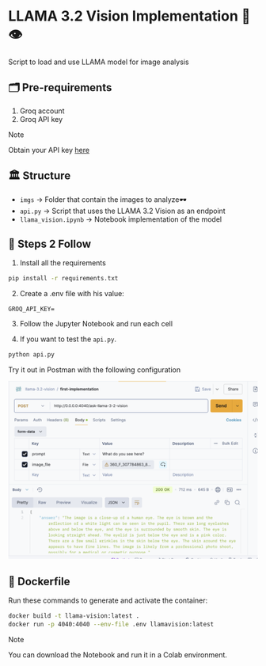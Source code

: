 # LLAMA 3.2 Vision Implementation 🦙👁️

Script to load and use LLAMA model for image analysis

## 🗂️ Pre-requirements
1. Groq account
2. Groq API key 

>[!NOTE]
> Obtain your API key [here](https://console.groq.com/docs/quickstart)

## 🏛️ Structure
- `imgs` -> Folder that contain the images to analyze🕶️
- `api.py` -> Script that uses the LLAMA 3.2 Vision as an endpoint
- `llama_vision.ipynb` -> Notebook implementation of the model
 

## 🤖 Steps 2 Follow
1. Install all the requirements
```sh
pip install -r requirements.txt
```

2. Create a .env file with his value:
```
GROQ_API_KEY=
```

3. Follow the Jupyter Notebook and run each cell

4. If you want to test the `api.py`.
```sh
python api.py
```

Try it out in Postman with the following configuration

![alt text](./public/postman_test.png)


## 🐋 Dockerfile
Run these commands to generate and activate the container:

```sh
docker build -t llama-vision:latest .
docker run -p 4040:4040 --env-file .env llamavision:latest
```

> [!NOTE]
> You can download the Notebook and run it in a Colab environment. 